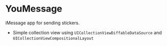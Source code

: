 #  YouMessage

iMessage app for sending stickers.

- Simple collection view using ```UICollectionViewDiffableDataSource``` and ```UICollectionViewCompositionalLayout```
